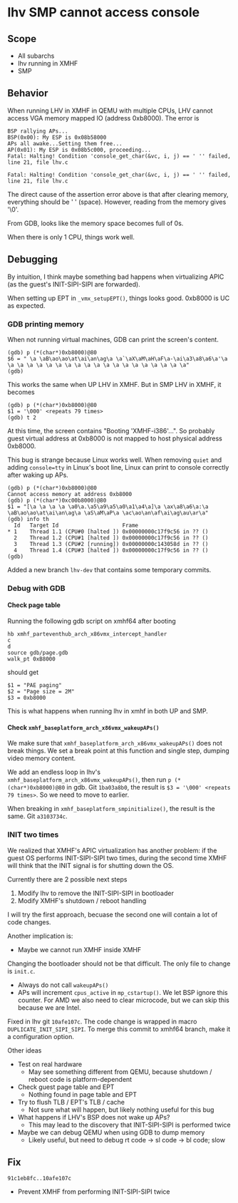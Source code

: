 # lhv SMP cannot access console

## Scope
* All subarchs
* lhv running in XMHF
* SMP

## Behavior
When running LHV in XMHF in QEMU with multiple CPUs, LHV cannot access VGA
memory mapped IO (address 0xb8000). The error is
```
BSP rallying APs...
BSP(0x00): My ESP is 0x08b58000
APs all awake...Setting them free...
AP(0x01): My ESP is 0x08b5c000, proceeding...
Fatal: Halting! Condition 'console_get_char(&vc, i, j) == ' '' failed, line 21, file lhv.c

Fatal: Halting! Condition 'console_get_char(&vc, i, j) == ' '' failed, line 21, file lhv.c
```

The direct cause of the assertion error above is that after clearing memory,
everything should be ' ' (space). However, reading from the memory gives '\0'.

From GDB, looks like the memory space becomes full of 0s.

When there is only 1 CPU, things work well.

## Debugging

By intuition, I think maybe something bad happens when virtualizing APIC (as
the guest's INIT-SIPI-SIPI are forwarded).

When setting up EPT in `_vmx_setupEPT()`, things looks good. 0xb8000 is UC as
expected.

### GDB printing memory

When not running virtual machines, GDB can print the screen's content.
```
(gdb) p (*(char*)0xb8000)@80
$6 = " \a \aB\ao\ao\at\ai\an\ag\a \a`\aX\aM\aH\aF\a-\ai\a3\a8\a6\a'\a \a \a \a \a \a \a \a \a \a \a \a \a \a \a \a \a \a \a \a"
(gdb) 
```

This works the same when UP LHV in XMHF. But in SMP LHV in XMHF, it becomes
```
(gdb) p (*(char*)0xb8000)@80
$1 = '\000' <repeats 79 times>
(gdb) t 2
```

At this time, the screen contains "Booting 'XMHF-i386'...". So probably guest
virtual address at 0xb8000 is not mapped to host physical address 0xb8000.

This bug is strange because Linux works well. When removing `quiet` and adding
`console=tty` in Linux's boot line, Linux can print to console correctly after
waking up APs.

```
(gdb) p (*(char*)0xb8000)@80
Cannot access memory at address 0xb8000
(gdb) p (*(char*)0xc00b8000)@80
$1 = "[\a \a \a \a \a0\a.\a5\a9\a5\a0\a1\a4\a]\a \ax\a8\a6\a:\a \aB\ao\ao\at\ai\an\ag\a \aS\aM\aP\a \ac\ao\an\af\ai\ag\au\ar\a"
(gdb) info th
  Id   Target Id                    Frame 
* 1    Thread 1.1 (CPU#0 [halted ]) 0x00000000c17f9c56 in ?? ()
  2    Thread 1.2 (CPU#1 [halted ]) 0x00000000c17f9c56 in ?? ()
  3    Thread 1.3 (CPU#2 [running]) 0x00000000c143058d in ?? ()
  4    Thread 1.4 (CPU#3 [halted ]) 0x00000000c17f9c56 in ?? ()
(gdb) 
```

Added a new branch `lhv-dev` that contains some temporary commits.

### Debug with GDB

#### Check page table

Running the following gdb script on xmhf64 after booting

```
hb xmhf_parteventhub_arch_x86vmx_intercept_handler
c
d
source gdb/page.gdb
walk_pt 0xB8000
```

should get

```
$1 = "PAE paging"
$2 = "Page size = 2M"
$3 = 0xb8000
```

This is what happens when running lhv in xmhf in both UP and SMP.

#### Check `xmhf_baseplatform_arch_x86vmx_wakeupAPs()`

We make sure that `xmhf_baseplatform_arch_x86vmx_wakeupAPs()` does not break
things. We set a break point at this function and single step, dumping video
memory content.

We add an endless loop in lhv's `xmhf_baseplatform_arch_x86vmx_wakeupAPs()`,
then run `p (*(char*)0xb8000)@80` in gdb. Git `1ba03a8b0`, the result is
`$3 = '\000' <repeats 79 times>`. So we need to move to earlier.

When breaking in `xmhf_baseplatform_smpinitialize()`, the result is the same.
Git `a3103734c`.

### INIT two times

We realized that XMHF's APIC virtualization has another problem: if the guest
OS performs INIT-SIPI-SIPI two times, during the second time XMHF will think
that the INIT signal is for shutting down the OS.

Currently there are 2 possible next steps
1. Modify lhv to remove the INIT-SIPI-SIPI in bootloader
2. Modify XMHF's shutdown / reboot handling

I will try the first approach, becuase the second one will contain a lot of
code changes.

Another implication is:
* Maybe we cannot run XMHF inside XMHF

Changing the bootloader should not be that difficult. The only file to change
is `init.c`.
* Always do not call `wakeupAPs()`
* APs will increment `cpus_active` in `mp_cstartup()`. We let BSP ignore this
  counter. For AMD we also need to clear microcode, but we can skip this
  because we are Intel.

Fixed in lhv git `10afe107c`. The code change is wrapped in macro
`DUPLICATE_INIT_SIPI_SIPI`. To merge this commit to xmhf64 branch, make it a
configuration option.

Other ideas
* Test on real hardware
	* May see something different from QEMU, because shutdown / reboot code is
	  platform-dependent
* Check guest page table and EPT
	* Nothing found in page table and EPT
* Try to flush TLB / EPT's TLB / cache
	* Not sure what will happen, but likely nothing useful for this bug
* What happens if LHV's BSP does not wake up APs?
	* This may lead to the discovery that INIT-SIPI-SIPI is performed twice
* Maybe we can debug QEMU when using GDB to dump memory
	* Likely useful, but need to debug rt code -> sl code -> bl code; slow

## Fix

`91c1eb8fc..10afe107c`
* Prevent XMHF from performing INIT-SIPI-SIPI twice

